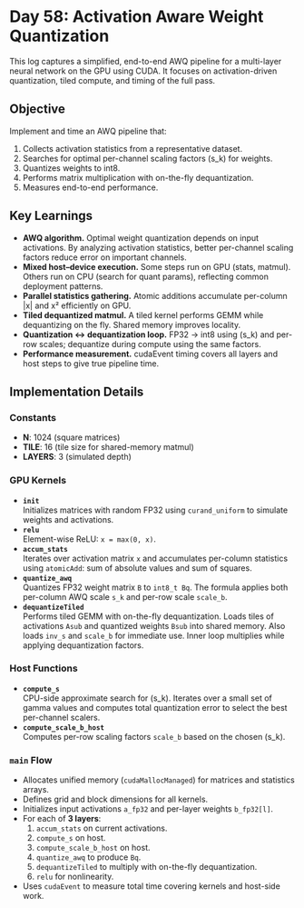 # Day 58: Activation Aware Weight Quantization

This log captures a simplified, end-to-end AWQ pipeline for a multi-layer neural network on the GPU using CUDA. It focuses on activation-driven quantization, tiled compute, and timing of the full pass.

## Objective
Implement and time an AWQ pipeline that:
1. Collects activation statistics from a representative dataset.
2. Searches for optimal per-channel scaling factors \(s_k\) for weights.
3. Quantizes weights to int8.
4. Performs matrix multiplication with on-the-fly dequantization.
5. Measures end-to-end performance.

## Key Learnings
- **AWQ algorithm.** Optimal weight quantization depends on input activations. By analyzing activation statistics, better per-channel scaling factors reduce error on important channels.
- **Mixed host–device execution.** Some steps run on GPU (stats, matmul). Others run on CPU (search for quant params), reflecting common deployment patterns.
- **Parallel statistics gathering.** Atomic additions accumulate per-column |x| and x² efficiently on GPU.
- **Tiled dequantized matmul.** A tiled kernel performs GEMM while dequantizing on the fly. Shared memory improves locality.
- **Quantization ↔ dequantization loop.** FP32 → int8 using \(s_k\) and per-row scales; dequantize during compute using the same factors.
- **Performance measurement.** cudaEvent timing covers all layers and host steps to give true pipeline time.

## Implementation Details

### Constants
- **N**: 1024 (square matrices)
- **TILE**: 16 (tile size for shared-memory matmul)
- **LAYERS**: 3 (simulated depth)

### GPU Kernels
- **`init`**  
  Initializes matrices with random FP32 using `curand_uniform` to simulate weights and activations.
- **`relu`**  
  Element-wise ReLU: `x = max(0, x)`.
- **`accum_stats`**  
  Iterates over activation matrix `x` and accumulates per-column statistics using `atomicAdd`: sum of absolute values and sum of squares.
- **`quantize_awq`**  
  Quantizes FP32 weight matrix `B` to `int8_t Bq`. The formula applies both per-column AWQ scale `s_k` and per-row scale `scale_b`.
- **`dequantizeTiled`**  
  Performs tiled GEMM with on-the-fly dequantization. Loads tiles of activations `Asub` and quantized weights `Bsub` into shared memory. Also loads `inv_s` and `scale_b` for immediate use. Inner loop multiplies while applying dequantization factors.

### Host Functions
- **`compute_s`**  
  CPU-side approximate search for \(s_k\). Iterates over a small set of gamma values and computes total quantization error to select the best per-channel scalers.
- **`compute_scale_b_host`**  
  Computes per-row scaling factors `scale_b` based on the chosen \(s_k\).

### `main` Flow
- Allocates unified memory (`cudaMallocManaged`) for matrices and statistics arrays.
- Defines grid and block dimensions for all kernels.
- Initializes input activations `a_fp32` and per-layer weights `b_fp32[l]`.
- For each of **3 layers**:
  1. `accum_stats` on current activations.
  2. `compute_s` on host.
  3. `compute_scale_b_host` on host.
  4. `quantize_awq` to produce `Bq`.
  5. `dequantizeTiled` to multiply with on-the-fly dequantization.
  6. `relu` for nonlinearity.
- Uses `cudaEvent` to measure total time covering kernels and host-side work.
